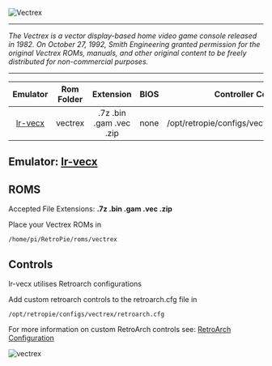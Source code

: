 ![Vectrex](https://upload.wikimedia.org/wikipedia/commons/e/ef/Vectrex_vector_logo.svg)
***
_The Vectrex is a vector display-based home video game console released in 1982. On October 27, 1992, Smith Engineering granted permission for the original Vectrex ROMs, manuals, and other original content to be freely distributed for non-commercial purposes._ 
***

| Emulator | Rom Folder | Extension | BIOS |  Controller Config |
| :---: | :---: | :---: | :---: | :---: |
| [lr-vecx](https://github.com/libretro/libretro-vecx) | vectrex  | .7z .bin .gam .vec .zip | none | /opt/retropie/configs/vectrex/retroarch.cfg |

## Emulator: [lr-vecx](https://github.com/libretro/libretro-vecx)

## ROMS

Accepted File Extensions: **.7z .bin .gam .vec .zip**

Place your Vectrex ROMs in 
```
/home/pi/RetroPie/roms/vectrex
```

## Controls

lr-vecx utilises Retroarch configurations

Add custom retroarch controls to the retroarch.cfg file in
```shell
/opt/retropie/configs/vectrex/retroarch.cfg
```
For more information on custom RetroArch controls see: [RetroArch Configuration](RetroArch-Configuration)

![vectrex](https://cloud.githubusercontent.com/assets/10035308/8196876/168671c6-144e-11e5-8139-d2d980a936fa.png)